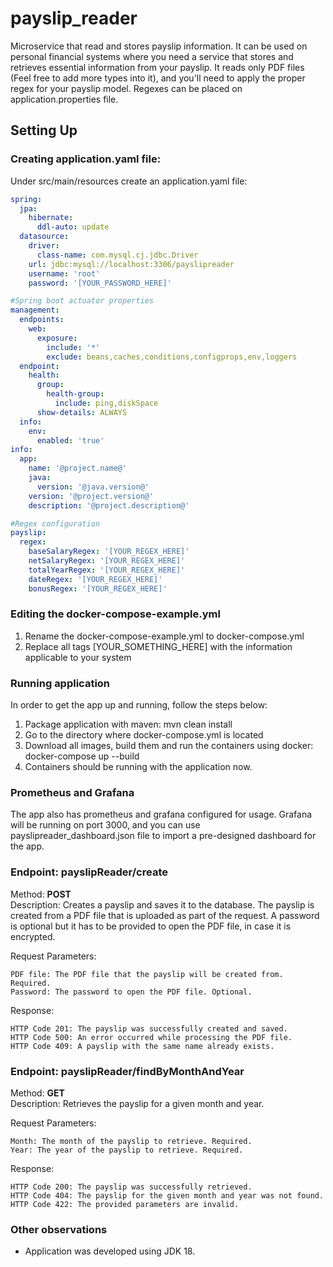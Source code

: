 # payslip_reader
Microservice that read and stores payslip information. It can be used on personal financial systems where you need a 
service that stores and retrieves essential information from your payslip. It reads only PDF files (Feel free to add 
more types into it), and you'll need to apply the proper regex for your payslip model. Regexes can be placed on 
application.properties file.  

## **Setting Up**

### Creating application.yaml file:
Under src/main/resources create an application.yaml file:

```yaml
spring:
  jpa:
    hibernate:
      ddl-auto: update
  datasource:
    driver:
      class-name: com.mysql.cj.jdbc.Driver
    url: jdbc:mysql://localhost:3306/payslipreader
    username: 'root'
    password: '[YOUR_PASSWORD_HERE]'

#Spring boot actuator properties
management:
  endpoints:
    web:
      exposure:
        include: '*'
        exclude: beans,caches,conditions,configprops,env,loggers
  endpoint:
    health:
      group:
        health-group:
          include: ping,diskSpace
      show-details: ALWAYS
  info:
    env:
      enabled: 'true'
info:
  app:
    name: '@project.name@'
    java:
      version: '@java.version@'
    version: '@project.version@'
    description: '@project.description@'

#Regex configuration
payslip:
  regex:
    baseSalaryRegex: '[YOUR_REGEX_HERE]'
    netSalaryRegex: '[YOUR_REGEX_HERE]'
    totalYearRegex: '[YOUR_REGEX_HERE]'
    dateRegex: '[YOUR_REGEX_HERE]'
    bonusRegex: '[YOUR_REGEX_HERE]'
```

### Editing the docker-compose-example.yml
1. Rename the docker-compose-example.yml to docker-compose.yml<br> 
2. Replace all tags [YOUR_SOMETHING_HERE] with the information applicable to your system<br> 

### Running application
In order to get the app up and running, follow the steps below:<br>
1. Package application with maven: mvn clean install<br>
2. Go to the directory where docker-compose.yml is located<br>
3. Download all images, build them and run the containers using docker: docker-compose up --build<br>
4. Containers should be running with the application now.<br>

### Prometheus and Grafana
The app also has prometheus and grafana configured for usage. Grafana will be running on port 3000, and you can use 
payslipreader_dashboard.json file to import a pre-designed dashboard for the app.

### Endpoint: payslipReader/create
Method: **POST** <br>
Description: Creates a payslip and saves it to the database. The payslip is created from a PDF file that is uploaded as 
part of the request. A password is optional but it has to be provided to open the PDF file, in case it is 
encrypted.

Request Parameters:

    PDF file: The PDF file that the payslip will be created from. Required.
    Password: The password to open the PDF file. Optional.

Response:

    HTTP Code 201: The payslip was successfully created and saved.
    HTTP Code 500: An error occurred while processing the PDF file.
    HTTP Code 409: A payslip with the same name already exists.

### Endpoint: payslipReader/findByMonthAndYear
Method: **GET** <br>
Description: Retrieves the payslip for a given month and year. <br>

Request Parameters:

    Month: The month of the payslip to retrieve. Required.
    Year: The year of the payslip to retrieve. Required.

Response:

    HTTP Code 200: The payslip was successfully retrieved.
    HTTP Code 404: The payslip for the given month and year was not found.
    HTTP Code 422: The provided parameters are invalid.

### Other observations
 - Application was developed using JDK 18.
